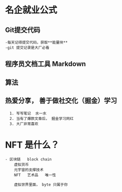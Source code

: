 # 名企就业公式

## Git提交代码
    -每天记得提交代码，获取**能量块**
    -git 提交记录是大厂必看
## 程序员文档工具 Markdown

## 算法

## 热爱分享， 善于做社交化（掘金）学习
      1. 写写笔记  水一水
      2. 当有了爆款文章后， 掘金学习网红
      3. 大厂非常喜欢


# NFT 是什么？

    - 区块链   block chain
        虚拟货币
        元宇宙的支撑技术
        NFT   艺术品   唯一性

        虚拟世界里面， byte 只属于你

# 